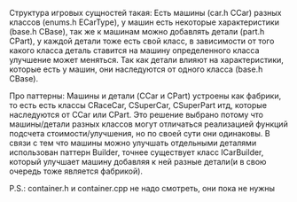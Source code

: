 Структура игровых сущностей такая:
Есть машины (car.h CCar) разных классов (enums.h ECarType), у машин есть некоторые характеристики (base.h CBase),
так же к машинам можно добавлять детали (part.h CPart), у каждой детали тоже есть свой класс, в зависимости от того
какого класса деталь ставится на машину определенного класса улучшение может меняться. Так как детали влияют на
характеристики, которые есть у машин, они наследуются от одного класса (base.h CBase).

Про паттерны:
Машины и детали (CCar и CPart) устроены как фабрики, то есть есть классы CRaceCar, CSuperCar, CSuperPart итд, которые
наследуются от CCar или CPart. Это решение выбрано потому что машины/детали разных классов могут отличаться
реализацией функций подсчета стоимости/улучшения, но по своей сути они одинаковы.
В связи с тем что машины можно улучшать отдельными деталями использован паттерн Builder, точнее существует класс
ICarBuilder, который улучшает машину добавляя к ней разные детали(и в свою очередь тоже является фабрикой).

P.S.: container.h и container.cpp не надо смотреть, они пока не нужны
